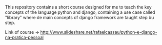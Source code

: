 This repository contains a short course designed for me to teach the key concepts of the language python and django, containing a use case called "library" where de main concepts of django framework are taught step bu step.

Link of course -> http://www.slideshare.net/rafaelcassau/python-e-django-na-pratica-pessoal
